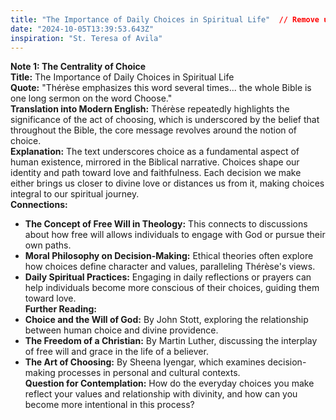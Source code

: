 ```yaml
---
title: "The Importance of Daily Choices in Spiritual Life"  // Remove unnecessary asterisks or special characters from the title in the front matter
date: "2024-10-05T13:39:53.643Z"
inspiration: "St. Teresa of Avila"
---
```


**Note 1: The Centrality of Choice**  
**Title:** The Importance of Daily Choices in Spiritual Life  
**Quote:** "Thérèse emphasizes this word several times... the whole Bible is one long sermon on the word Choose."  
**Translation into Modern English:** Thérèse repeatedly highlights the significance of the act of choosing, which is underscored by the belief that throughout the Bible, the core message revolves around the notion of choice.  
**Explanation:** The text underscores choice as a fundamental aspect of human existence, mirrored in the Biblical narrative. Choices shape our identity and path toward love and faithfulness. Each decision we make either brings us closer to divine love or distances us from it, making choices integral to our spiritual journey.  
**Connections:**  
- **The Concept of Free Will in Theology:** This connects to discussions about how free will allows individuals to engage with God or pursue their own paths.  
- **Moral Philosophy on Decision-Making:** Ethical theories often explore how choices define character and values, paralleling Thérèse's views.  
- **Daily Spiritual Practices:** Engaging in daily reflections or prayers can help individuals become more conscious of their choices, guiding them toward love.  
**Further Reading:**  
- **Choice and the Will of God:** By John Stott, exploring the relationship between human choice and divine providence.  
- **The Freedom of a Christian:** By Martin Luther, discussing the interplay of free will and grace in the life of a believer.  
- **The Art of Choosing:** By Sheena Iyengar, which examines decision-making processes in personal and cultural contexts.  
**Question for Contemplation:** How do the everyday choices you make reflect your values and relationship with divinity, and how can you become more intentional in this process?
